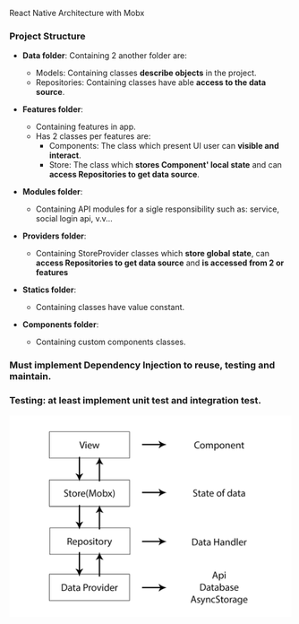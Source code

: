 React Native Architecture with Mobx

### Project Structure
* **Data folder**: Containing 2 another folder are:
  - Models: Containing classes **describe objects** in the project.
  - Repositories: Containing classes have able **access to the data source**.
  
* **Features folder**:
  - Containing features in app.
  - Has 2 classes per features are: 
    - Components: The class which present UI user can **visible and interact**.
    - Store: The class which **stores Component' local state** and can **access Repositories to get data source**.

* **Modules folder**:
  - Containing API modules for a sigle responsibility such as: service, social login api, v.v...
  
* **Providers folder**:
  - Containing StoreProvider classes which **store global state**, can **access Repositories to get data source** and **is accessed from 2 or features**
  
* **Statics folder**:
  - Containing classes have value constant.
  
* **Components folder**:
  - Containing custom components classes.

### Must implement Dependency Injection to reuse, testing and maintain.

### Testing: at least implement unit test and integration test.

![](react_native_mobx.jpg)
